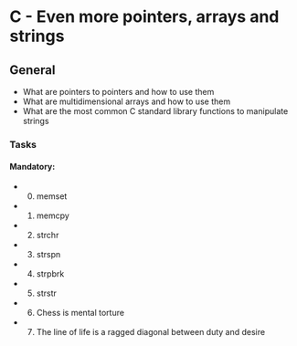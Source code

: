 # C - Even more pointers, arrays and strings

## General
* What are pointers to pointers and how to use them
* What are multidimensional arrays and how to use them
* What are the most common C standard library functions to manipulate strings

### Tasks

#### Mandatory:

* 0. memset
* 1. memcpy
* 2. strchr
* 3. strspn
* 4. strpbrk
* 5. strstr
* 6. Chess is mental torture
* 7. The line of life is a ragged diagonal between duty and desire
